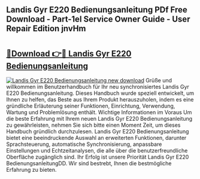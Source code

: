 ## Landis Gyr E220 Bedienungsanleitung PDf Free Download - Part-1el Service Owner Guide - User Repair Edition jnvHm

# <h2><a href="http://df10df.blite.top/?on=Landis+Gyr+E220+Bedienungsanleitung">🔗Download 👉🔴 Landis Gyr E220 Bedienungsanleitung</a></h2>

[![Landis Gyr E220 Bedienungsanleitung new download](https://i.imgur.com/lujVjoI.png)](http://df10df.blite.top/?on=Landis+Gyr+E220+Bedienungsanleitung)
Grüße und willkommen im Benutzerhandbuch für Ihr neu synchronisiertes Landis Gyr E220 Bedienungsanleitung. Dieses Handbuch wurde speziell entwickelt, um Ihnen zu helfen, das Beste aus Ihrem Produkt herauszuholen, indem es eine gründliche Erläuterung seiner Funktionen, Einrichtung, Verwendung, Wartung und Problemlösung enthält. Wichtige Informationen im Voraus Um die beste Erfahrung mit Ihrem neuen Landis Gyr E220 Bedienungsanleitung zu gewährleisten, nehmen Sie sich bitte einen Moment Zeit, um dieses Handbuch gründlich durchzulesen. Landis Gyr E220 Bedienungsanleitung bietet eine beeindruckende Auswahl an erweiterten Funktionen, darunter Sprachsteuerung, automatische Synchronisierung, anpassbare Einstellungen und Echtzeitanalysen, die alle über die benutzerfreundliche Oberfläche zugänglich sind. Ihr Erfolg ist unsere Priorität Landis Gyr E220 BedienungsanleitungDD. Wir sind bestrebt, Ihnen die bestmögliche Erfahrung zu bieten.

